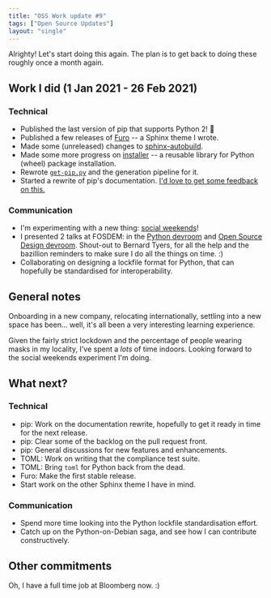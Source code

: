 ```yaml
---
title: "OSS Work update #9"
tags: ["Open Source Updates"]
layout: "single"
---
```


Alrighty! Let's start doing this again. <!--more--> The plan is to get
back to doing these roughly once a month again.

## Work I did (1 Jan 2021 - 26 Feb 2021)

### Technical

- Published the last version of pip that supports Python 2! 🎉
- Published a few releases of [Furo] -- a Sphinx theme I wrote.
- Made some (unreleased) changes to [sphinx-autobuild].
- Made some more progress on [installer] -- a reusable library for Python (wheel) package installation.
- Rewrote [`get-pip.py`][get-pip] and the generation pipeline for it.
- Started a rewrite of pip's documentation.
  [I'd love to get some feedback on this.][pip-docs-rewrite]

[furo]: https://pradyunsg.me/furo
[installer]: https://github.com/pradyunsg/installer
[get-pip]: https://github.com/pypa/get-pip
[sphinx-autobuild]: https://pypi.org/p/sphinx-autobuild
[pip-docs-rewrite]: https://github.com/pypa/pip/pull/9474

### Communication

- I'm experimenting with a new thing: [social weekends]!
- I presented 2 talks at FOSDEM: in the [Python devroom] and
  [Open Source Design devroom]. Shout-out to Bernard Tyers, for all the help and
  the bazillion reminders to make sure I do all the things on time. :)
- Collaborating on designing a lockfile format for Python, that can hopefully
  be standardised for interoperability.

[Python devroom]: https://fosdem.org/2021/schedule/track/python/
[Open Source Design devroom]: https://fosdem.org/2021/schedule/track/open_source_design/
[social weekends]: http://calendly.com/pradyunsg

## General notes

Onboarding in a new company, relocating internationally, settling into a new
space has been... well, it's all been a very interesting learning experience.

Given the fairly strict lockdown and the percentage of people wearing masks
in my locality, I've spent a _lots_ of time indoors. Looking forward to the
social weekends experiment I'm doing.

## What next?

### Technical

- pip: Work on the documentation rewrite, hopefully to get it ready in time for
  the next release.
- pip: Clear some of the backlog on the pull request front.
- pip: General discussions for new features and enhancements.
- TOML: Work on writing that the compliance test suite.
- TOML: Bring `toml` for Python back from the dead.
- Furo: Make the first stable release.
- Start work on the other Sphinx theme I have in mind.

### Communication

- Spend more time looking into the Python lockfile standardisation effort.
- Catch up on the Python-on-Debian saga, and see how I can contribute
  constructively.

## Other commitments

Oh, I have a full time job at Bloomberg now. :)
